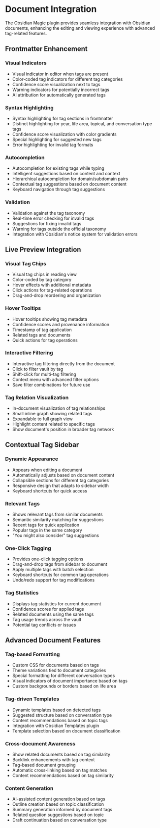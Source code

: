 # Document Integration

The Obsidian Magic plugin provides seamless integration with Obsidian documents, enhancing the editing and viewing experience with advanced tag-related features.

## Frontmatter Enhancement

### Visual Indicators

- Visual indicator in editor when tags are present
- Color-coded tag indicators for different tag categories
- Confidence score visualization next to tags
- Warning indicators for potentially incorrect tags
- AI attribution for automatically generated tags

### Syntax Highlighting

- Syntax highlighting for tag sections in frontmatter
- Distinct highlighting for year, life area, topical, and conversation type tags
- Confidence score visualization with color gradients
- Special highlighting for suggested new tags
- Error highlighting for invalid tag formats

### Autocompletion

- Autocompletion for existing tags while typing
- Intelligent suggestions based on content and context
- Hierarchical autocompletion for domain/subdomain pairs
- Contextual tag suggestions based on document content
- Keyboard navigation through tag suggestions

### Validation

- Validation against the tag taxonomy
- Real-time error checking for invalid tags
- Suggestions for fixing invalid tags
- Warning for tags outside the official taxonomy
- Integration with Obsidian's notice system for validation errors

## Live Preview Integration

### Visual Tag Chips

- Visual tag chips in reading view
- Color-coded by tag category
- Hover effects with additional metadata
- Click actions for tag-related operations
- Drag-and-drop reordering and organization

### Hover Tooltips

- Hover tooltips showing tag metadata
- Confidence scores and provenance information
- Timestamp of tag application
- Related tags and documents
- Quick actions for tag operations

### Interactive Filtering

- Interactive tag filtering directly from the document
- Click to filter vault by tag
- Shift-click for multi-tag filtering
- Context menu with advanced filter options
- Save filter combinations for future use

### Tag Relation Visualization

- In-document visualization of tag relationships
- Small inline graph showing related tags
- Expandable to full graph view
- Highlight content related to specific tags
- Show document's position in broader tag network

## Contextual Tag Sidebar

### Dynamic Appearance

- Appears when editing a document
- Automatically adjusts based on document content
- Collapsible sections for different tag categories
- Responsive design that adapts to sidebar width
- Keyboard shortcuts for quick access

### Relevant Tags

- Shows relevant tags from similar documents
- Semantic similarity matching for suggestions
- Recent tags for quick application
- Popular tags in the same category
- "You might also consider" tag suggestions

### One-Click Tagging

- Provides one-click tagging options
- Drag-and-drop tags from sidebar to document
- Apply multiple tags with batch selection
- Keyboard shortcuts for common tag operations
- Undo/redo support for tag modifications

### Tag Statistics

- Displays tag statistics for current document
- Confidence scores for applied tags
- Related documents using the same tags
- Tag usage trends across the vault
- Potential tag conflicts or issues

## Advanced Document Features

### Tag-based Formatting

- Custom CSS for documents based on tags
- Theme variations tied to document categories
- Special formatting for different conversation types
- Visual indicators of document importance based on tags
- Custom backgrounds or borders based on life area

### Tag-driven Templates

- Dynamic templates based on detected tags
- Suggested structure based on conversation type
- Content recommendations based on topic tags
- Integration with Obsidian Templates plugin
- Template selection based on document classification

### Cross-document Awareness

- Show related documents based on tag similarity
- Backlink enhancements with tag context
- Tag-based document grouping
- Automatic cross-linking based on tag matches
- Content recommendations based on tag similarity

### Content Generation

- AI-assisted content generation based on tags
- Outline creation based on topic classification
- Summary generation informed by document tags
- Related question suggestions based on topic
- Draft continuation based on conversation type 